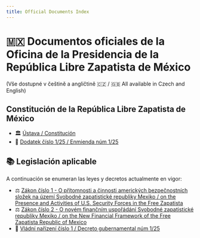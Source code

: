 ```yaml
---
title: Official Documents Index
---
```


# 🇲🇽 Documentos oficiales de la Oficina de la Presidencia de la República Libre Zapatista de México
(Vše dostupné v češtině a angličtině 🇨🇿 / 🇬🇧 All available in Czech and English)

## Constitución de la República Libre Zapatista de México

- 🏛 [Ústava / Constitución](./documents/constitution)
- 📜 [Dodatek číslo 1/25 / Enmienda núm 1/25](./documents/amendment125)

## 📚 Legislación aplicable

A continuación se enumeran las leyes y decretos actualmente en vigor:

- ⚖️ [Zákon číslo 1 - O přítomnosti a činnosti amerických bezpečnostních složek na území Svobodné zapatistické republiky Mexiko / on the Presence and Activities of U.S. Security Forces in the Free Zapatista ](./documents/law125)
- ⚖️ [Zákon číslo 2 - O novém finančním uspořádání Svobodné zapatistické republiky Mexiko / on the New Financial Framework of the Free Zapatista Republic of Mexico ](./documents/law225)
- 📄 [Vládní nařízení číslo 1 / Decreto gubernamental núm 1/25](./documents/order125)
